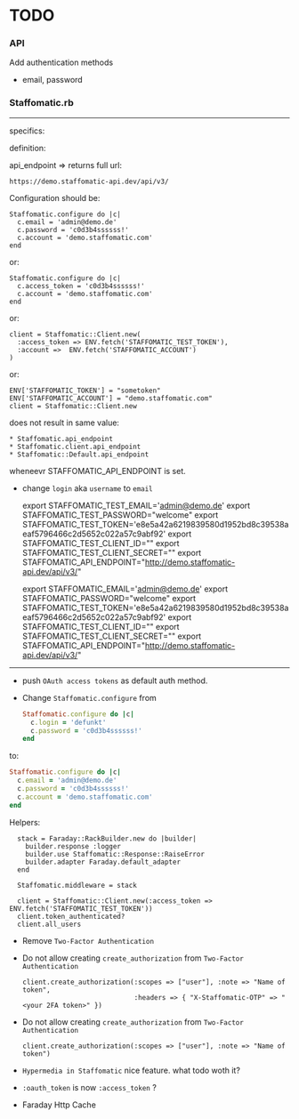 # TODO

### API

Add authentication methods

  * email, password

### Staffomatic.rb

----------

specifics:

definition:

api_endpoint => returns full url:

    https://demo.staffomatic-api.dev/api/v3/

Configuration should be:

    Staffomatic.configure do |c|
      c.email = 'admin@demo.de'
      c.password = 'c0d3b4ssssss!'
      c.account = 'demo.staffomatic.com'
    end

or:

    Staffomatic.configure do |c|
      c.access_token = 'c0d3b4ssssss!'
      c.account = 'demo.staffomatic.com'
    end

or:

    client = Staffomatic::Client.new(
      :access_token => ENV.fetch('STAFFOMATIC_TEST_TOKEN'),
      :account =>  ENV.fetch('STAFFOMATIC_ACCOUNT')
    )

or:

    ENV['STAFFOMATIC_TOKEN'] = "sometoken"
    ENV['STAFFOMATIC_ACCOUNT'] = "demo.staffomatic.com"
    client = Staffomatic::Client.new

does not result in same value:

    * Staffomatic.api_endpoint
    * Staffomatic.client.api_endpoint
    * Staffomatic::Default.api_endpoint

wheneevr STAFFOMATIC_API_ENDPOINT is set.

* change `login` aka `username` to `email`


    export STAFFOMATIC_TEST_EMAIL='admin@demo.de'
    export STAFFOMATIC_TEST_PASSWORD="welcome"
    export STAFFOMATIC_TEST_TOKEN='e8e5a42a6219839580d1952bd8c39538aeaf5796466c2d5652c022a57c9abf92'
    export STAFFOMATIC_TEST_CLIENT_ID=""
    export STAFFOMATIC_TEST_CLIENT_SECRET=""
    export STAFFOMATIC_API_ENDPOINT="http://demo.staffomatic-api.dev/api/v3/"

    export STAFFOMATIC_EMAIL='admin@demo.de'
    export STAFFOMATIC_PASSWORD="welcome"
    export STAFFOMATIC_TEST_TOKEN='e8e5a42a6219839580d1952bd8c39538aeaf5796466c2d5652c022a57c9abf92'
    export STAFFOMATIC_TEST_CLIENT_ID=""
    export STAFFOMATIC_TEST_CLIENT_SECRET=""
    export STAFFOMATIC_API_ENDPOINT="http://demo.staffomatic-api.dev/api/v3/"

----------

* push `OAuth access tokens` as default auth method.

* Change `Staffomatic.configure` from

  ```ruby
  Staffomatic.configure do |c|
    c.login = 'defunkt'
    c.password = 'c0d3b4ssssss!'
  end
  ```

to:

  ```ruby
  Staffomatic.configure do |c|
    c.email = 'admin@demo.de'
    c.password = 'c0d3b4ssssss!'
    c.account = 'demo.staffomatic.com'
  end
  ```

Helpers:

      stack = Faraday::RackBuilder.new do |builder|
        builder.response :logger
        builder.use Staffomatic::Response::RaiseError
        builder.adapter Faraday.default_adapter
      end

      Staffomatic.middleware = stack

      client = Staffomatic::Client.new(:access_token => ENV.fetch('STAFFOMATIC_TEST_TOKEN'))
      client.token_authenticated?
      client.all_users



* Remove `Two-Factor Authentication`

* Do not allow creating `create_authorization` from `Two-Factor Authentication`

      client.create_authorization(:scopes => ["user"], :note => "Name of token",
                                  :headers => { "X-Staffomatic-OTP" => "<your 2FA token>" })

* Do not allow creating `create_authorization` from `Two-Factor Authentication`

      client.create_authorization(:scopes => ["user"], :note => "Name of token")

* `Hypermedia in Staffomatic` nice feature. what todo woth it?

* `:oauth_token` is now `:access_token` ?

* Faraday Http Cache

